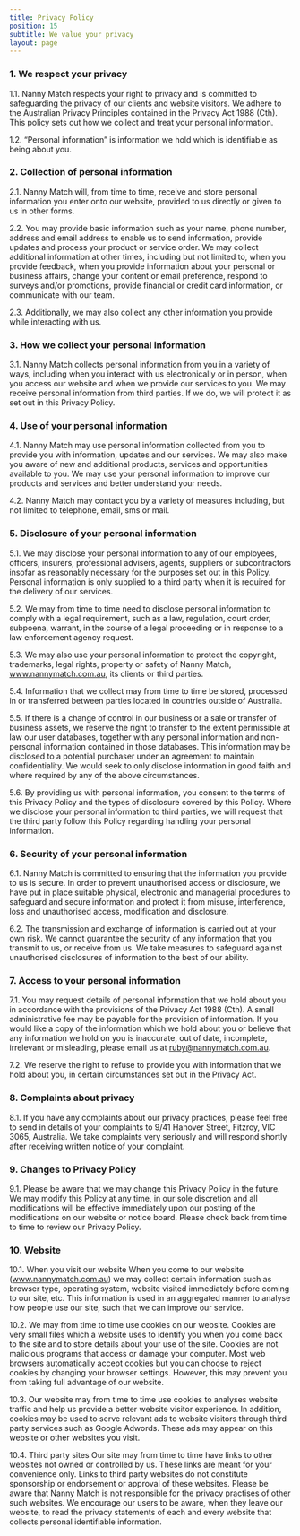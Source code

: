 ```yaml
---
title: Privacy Policy
position: 15
subtitle: We value your privacy
layout: page
---
```


### 1. We respect your privacy

1.1. Nanny Match respects your right to privacy and is committed to safeguarding the privacy of our clients and website visitors. We adhere to the Australian Privacy Principles contained in the Privacy Act 1988 (Cth). This policy sets out how we collect and treat your personal information.

1.2. “Personal information” is information we hold which is identifiable as being about you.

### 2. Collection of personal information

2.1. Nanny Match will, from time to time, receive and store personal information you enter onto our website, provided to us directly or given to us in other forms.

2.2. You may provide basic information such as your name, phone number, address and email address to enable us to send information, provide updates and process your product or service order. We may collect additional information at other times, including but not limited to, when you provide feedback, when you provide information about your personal or business affairs, change your content or email preference, respond to surveys and/or promotions, provide financial or credit card information, or communicate with our team.

2.3. Additionally, we may also collect any other information you provide while interacting with us.

### 3. How we collect your personal information

3.1. Nanny Match collects personal information from you in a variety of ways, including when you interact with us electronically or in person, when you access our website and when we provide our services to you. We may receive personal information from third parties. If we do, we will protect it as set out in this Privacy Policy.

### 4. Use of your personal information

4.1. Nanny Match may use personal information collected from you to provide you with information, updates and our services. We may also make you aware of new and additional products, services and opportunities available to you. We may use your personal information to improve our products and services and better understand your needs.

4.2. Nanny Match may contact you by a variety of measures including, but not limited to telephone, email, sms or mail.

### 5. Disclosure of your personal information

5.1. We may disclose your personal information to any of our employees, officers, insurers, professional advisers, agents, suppliers or subcontractors insofar as reasonably necessary for the purposes set out in this Policy. Personal information is only supplied to a third party when it is required for the delivery of our services.

5.2. We may from time to time need to disclose personal information to comply with a legal requirement, such as a law, regulation, court order, subpoena, warrant, in the course of a legal proceeding or in response to a law enforcement agency request.

5.3. We may also use your personal information to protect the copyright, trademarks, legal rights, property or safety of Nanny Match, www.nannymatch.com.au, its clients or third parties.

5.4. Information that we collect may from time to time be stored, processed in or transferred between parties located in countries outside of Australia.

5.5. If there is a change of control in our business or a sale or transfer of business assets, we reserve the right to transfer to the extent permissible at law our user databases, together with any personal information and non-personal information contained in those databases. This information may be disclosed to a potential purchaser under an agreement to maintain confidentiality. We would seek to only disclose information in good faith and where required by any of the above circumstances.

5.6. By providing us with personal information, you consent to the terms of this Privacy Policy and the types of disclosure covered by this Policy. Where we disclose your personal information to third parties, we will request that the third party follow this Policy regarding handling your personal information.

### 6. Security of your personal information

6.1. Nanny Match is committed to ensuring that the information you provide to us is secure. In order to prevent unauthorised access or disclosure, we have put in place suitable physical, electronic and managerial procedures to safeguard and secure information and protect it from misuse, interference, loss and unauthorised access, modification and disclosure.

6.2. The transmission and exchange of information is carried out at your own risk. We cannot guarantee the security of any information that you transmit to us, or receive from us. We take measures to safeguard against unauthorised disclosures of information to the best of our ability.

### 7. Access to your personal information

7.1. You may request details of personal information that we hold about you in accordance with the provisions of the Privacy Act 1988 (Cth). A small administrative fee may be payable for the provision of information. If you would like a copy of the information which we hold about you or believe that any information we hold on you is inaccurate, out of date, incomplete, irrelevant or misleading, please email us at ruby@nannymatch.com.au.

7.2. We reserve the right to refuse to provide you with information that we hold about you, in certain circumstances set out in the Privacy Act.

### 8. Complaints about privacy

8.1. If you have any complaints about our privacy practices, please feel free to send in details of your complaints to 9/41 Hanover Street, Fitzroy, VIC 3065, Australia. We take complaints very seriously and will respond shortly after receiving written notice of your complaint.

### 9. Changes to Privacy Policy

9.1. Please be aware that we may change this Privacy Policy in the future. We may modify this Policy at any time, in our sole discretion and all modifications will be effective immediately upon our posting of the modifications on our website or notice board. Please check back from time to time to review our Privacy Policy.

### 10. Website

10.1. When you visit our website When you come to our website (www.nannymatch.com.au) we may collect certain information such as browser type, operating system, website visited immediately before coming to our site, etc. This information is used in an aggregated manner to analyse how people use our site, such that we can improve our service.

10.2. We may from time to time use cookies on our website. Cookies are very small files which a website uses to identify you when you come back to the site and to store details about your use of the site. Cookies are not malicious programs that access or damage your computer. Most web browsers automatically accept cookies but you can choose to reject cookies by changing your browser settings. However, this may prevent you from taking full advantage of our website.

10.3. Our website may from time to time use cookies to analyses website traffic and help us provide a better website visitor experience. In addition, cookies may be used to serve relevant ads to website visitors through third party services such as Google Adwords. These ads may appear on this website or other websites you visit.

10.4. Third party sites Our site may from time to time have links to other websites not owned or controlled by us. These links are meant for your convenience only. Links to third party websites do not constitute sponsorship or endorsement or approval of these websites. Please be aware that Nanny Match is not responsible for the privacy practises of other such websites. We encourage our users to be aware, when they leave our website, to read the privacy statements of each and every website that collects personal identifiable information.
